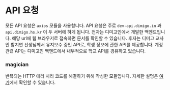 # API 요청

모든 API 요청은 `axios` 모듈을 사용합니다. API 요청은 주로 `dev-api.dimigo.in` 과 `api.dimigo.hs.kr` 이 두 서버에 하게 됩니다. 전자는 디미고인에서 개발한 백엔드입니다. 해당 url에 웹 브라우저로 접속하면 문서를 확인할 수 있습니다. 후자는 디미고 교사인 함지연 선생님께서 유지보수 중인 API로, 학생 정보에 관한 API를 제공합니다. 계정 관련 API는 디미고인 백엔드에서 내부적으로 학교 API를 경유하고 있습니다.

### magician

반복되는 HTTP 에러 처리 코드를 해결하기 위해 작성한 모듈입니다. 자세한 설명은 [여기](../api/magician.md)에서 확인할 수 있습니다.
